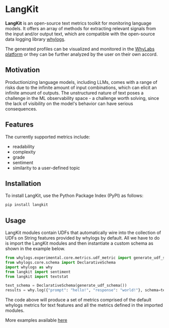 # LangKit
**LangKit** is an open-source text metrics toolkit for monitoring language models. It offers an array of methods for extracting relevant signals from the input and/or output text, which are compatible with the open-source data logging library [whylogs](https://whylogs.readthedocs.io/en/latest).

The generated profiles can be visualized and monitored in the [WhyLabs platform](https://whylabs.ai/) or they can be further analyzed by the user on their own accord.

## Motivation

Productionizing language models, including LLMs, comes with a range of risks due to the infinite amount of input combinations, which can elicit an infinite amount of outputs. The unstructured nature of text poses a challenge in the ML observability space - a challenge worth solving, since the lack of visibility on the model's behavior can have serious consequences.

## Features

The currently supported metrics include:
- readability
- complexity
- grade
- sentiment
- similarity to a user-defined topic

## Installation

To install LangKit, use the Python Package Index (PyPI) as follows:
```bash
pip install langkit
```

## Usage

LangKit modules contain UDFs that automatically wire into the collection of UDFs on String features provided by whylogs by default. All we have to do is import the LangKit modules and then instantiate a custom schema as shown in the example below.

```python 
from whylogs.experimental.core.metrics.udf_metric import generate_udf_schema
from whylogs.core.schema import DeclarativeSchema
import whylogs as why
from langkit import sentiment
from langkit import textstat

text_schema = DeclarativeSchema(generate_udf_schema())
results = why.log({"prompt": "hello!", "response": "world!"}, schema=text_schema)

```
The code above will produce a set of metrics comprised of the default whylogs metrics for text features and all the metrics defined in the imported modules.

More examples available [here](https://github.com/whylabs/LanguageToolkit/tree/main/langkit/examples)
